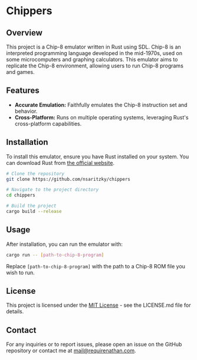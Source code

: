 # Chippers

## Overview

This project is a Chip-8 emulator written in Rust using SDL. Chip-8 is an interpreted programming language developed in the mid-1970s, used on some microcomputers and graphing calculators. This emulator aims to replicate the Chip-8 environment, allowing users to run Chip-8 programs and games.

## Features

- **Accurate Emulation:** Faithfully emulates the Chip-8 instruction set and behavior.
- **Cross-Platform:** Runs on multiple operating systems, leveraging Rust's cross-platform capabilities.

## Installation

To install this emulator, ensure you have Rust installed on your system. You can download Rust from [the official website](https://www.rust-lang.org/).

```bash
# Clone the repository
git clone https://github.com/nsaritzky/chippers

# Navigate to the project directory
cd chippers

# Build the project
cargo build --release
```

## Usage

After installation, you can run the emulator with:

```bash
cargo run -- [path-to-chip-8-program]
```

Replace `[path-to-chip-8-program]` with the path to a Chip-8 ROM file you wish to run.

## License

This project is licensed under the [MIT License](LICENSE.md) - see the LICENSE.md file for details.

## Contact

For any inquiries or to report issues, please open an issue on the GitHub repository or contact me at mail@requirenathan.com.
